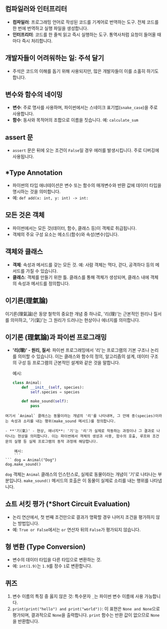 ## 컴파일러와 인터프리터
- **컴파일러**: 프로그래밍 언어로 작성된 코드를 기계어로 번역하는 도구. 전체 코드를 한 번에 번역하고 실행 파일을 생성합니다.
- **인터프리터**: 코드를 한 줄씩 읽고 즉시 실행하는 도구. 통역사처럼 요청이 들어올 때마다 즉시 처리합니다.

## 개발자들이 어려워하는 일: 주석 달기
- 주석은 코드의 이해를 돕기 위해 사용되지만, 많은 개발자들이 이를 소홀히 하기도 합니다.

## 변수와 함수의 네이밍
- **변수**: 주로 명사를 사용하며, 파이썬에서는 스네이크 표기법(`snake_case`)을 주로 사용합니다.
- **함수**: 동사와 목적어의 조합으로 이름을 짓습니다. 예: `calculate_sum`

## assert 문
- `assert` 문은 뒤에 오는 조건이 `False`일 경우 에러를 발생시킵니다. 주로 디버깅에 사용됩니다.

## *Type Annotation
- 파이썬의 타입 애너테이션은 변수 또는 함수의 매개변수와 반환 값에 데이터 타입을 명시하는 것을 의미합니다.
- 예: `def add(x: int, y: int) -> int:`

## 모든 것은 객체
- 파이썬에서는 모든 것(데이터, 함수, 클래스 등)이 객체로 취급됩니다.
- 객체의 주요 구성 요소는 메소드(함수)와 속성(변수)입니다.

## 객체와 클래스
- **객체**: 속성과 메서드를 갖는 모든 것. 예: 사람 객체는 먹다, 걷다, 공격하다 등의 메서드를 가질 수 있습니다.
- **클래스**: 객체를 만들기 위한 틀. 클래스를 통해 객체가 생성되며, 클래스 내에 객체의 속성과 메서드를 정의합니다.

## 이기론(理氣論)

이기론(理氣論)은 동양 철학의 중요한 개념 중 하나로, '리(理)'는 근본적인 원리나 질서를 의미하고, '기(氣)'는 그 원리가 드러나는 현상이나 에너지를 의미합니다.
## 이기론 (理氣論)과 파이썬 프로그래밍

- **'리(理)' - 원리, 질서**: 파이썬 프로그래밍에서 '리'는 프로그램의 기본 구조나 논리를 의미할 수 있습니다. 이는 클래스와 함수의 정의, 알고리즘의 설계, 데이터 구조의 구성 등 프로그램의 근본적인 설계와 같은 것을 말합니다. 

  예시:
  ```python
  class Animal:
      def __init__(self, species):
          self.species = species

      def make_sound(self):
          pass

```
여기서 `Animal` 클래스는 동물이라는 개념의 '리'를 나타내며, 그 안에 종(species)이라는 속성과 소리를 내는 행위(make_sound 메서드)를 정의합니다.

- **'기(氣)' - 현상, 에너지**: '기'는 '리'가 실제로 작동하는 과정이나 그 결과로 나타나는 현상을 의미합니다. 이는 파이썬에서 객체의 생성과 사용, 함수의 호출, 루프와 조건문의 실행 등 실제 프로그램의 동작 과정에 해당합니다.
    
    예시:
    ```
``` dog = Animal("Dog")
dog.make_sound()
```
`dog` 객체는 `Animal` 클래스의 인스턴스로, 실제로 동물이라는 개념이 '기'로 나타나는 부분입니다. `make_sound()` 메서드의 호출은 이 동물이 실제로 소리를 내는 행위를 나타냅니다.

## 쇼트 서킷 평가 (*Short Circuit Evaluation)
- 논리 연산에서, 첫 번째 조건만으로 결과가 명확할 경우 나머지 조건을 평가하지 않는 방법입니다.
- 예: `True or False`에서는 `or` 연산자 뒤의 `False`가 평가되지 않습니다.

## 형 변환 (Type Conversion)
- 변수의 데이터 타입을 다른 타입으로 변환하는 것.
- 예: `int(1.9)`는 `1.9`를 정수 `1`로 변환합니다.

## 퀴즈
1. 변수 이름의 특징 중 옳지 않은 것: 특수문자 `_`는 파이썬 변수 이름에 사용 가능합니다.
2. `print(print("hello") and print("world"))`: 이 표현은 `None and None`으로 평가되며, 결과적으로 `None`을 출력합니다. `print` 함수는 반환 값이 없으므로 `None`을 반환합니다.
